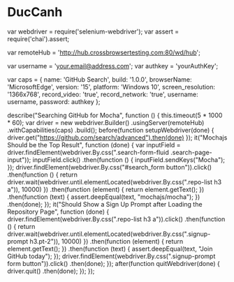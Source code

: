 # DucCanh
var webdriver = require('selenium-webdriver');
var assert = require('chai').assert;
 
var remoteHub = 'http://hub.crossbrowsertesting.com:80/wd/hub';
 
var username = 'your.email@address.com';
var authkey = 'yourAuthKey';
 
var caps = {
    name: 'GitHub Search',
    build: '1.0.0',
    browserName: 'MicrosoftEdge',
    version: '15',
    platform: 'Windows 10',
    screen_resolution: '1366x768',
    record_video: 'true',
    record_network: 'true',
    username: username,
    password: authkey
};
 
describe("Searching GitHub for Mocha", function () {
    this.timeout(5 * 1000 * 60);
    var driver = new webdriver.Builder()
        .usingServer(remoteHub)
        .withCapabilities(caps)
        .build();
    before(function setupWebdriver(done) {
        driver.get("https://github.com/search/advanced").then(done)
    });
    it("Mochajs Should be the Top Result", function (done) {
        var inputField = driver.findElement(webdriver.By.css(".search-form-fluid .search-page-input"));
        inputField.click()
            .then(function () {
                inputField.sendKeys("Mocha");
            });
        driver.findElement(webdriver.By.css("#search_form button")).click()
            .then(function () {
                return driver.wait(webdriver.until.elementLocated(webdriver.By.css(".repo-list h3 a")), 10000)
            })
            .then(function (element) {
                return element.getText();
            })
            .then(function (text) {
                assert.deepEqual(text, "mochajs/mocha");
            })
            .then(done);
    });
    it("Should Show a Sign Up Prompt after Loading the Repository Page", function (done) {
        driver.findElement(webdriver.By.css(".repo-list h3 a")).click()
            .then(function () {
                return driver.wait(webdriver.until.elementLocated(webdriver.By.css(".signup-prompt h3.pt-2")), 10000)
            })
            .then(function (element) {
                return element.getText();
            })
            .then(function (text) {
                assert.deepEqual(text, "Join GitHub today");
            });
        driver.findElement(webdriver.By.css(".signup-prompt form button")).click()
            .then(done);
    });
    after(function quitWebdriver(done) {
        driver.quit()
            .then(done);
    });
});
